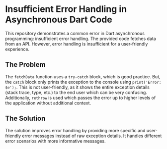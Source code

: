 # Insufficient Error Handling in Asynchronous Dart Code

This repository demonstrates a common error in Dart asynchronous programming: insufficient error handling. The provided code fetches data from an API. However, error handling is insufficient for a user-friendly experience.

## The Problem
The `fetchData` function uses a `try-catch` block, which is good practice. But, the `catch` block only prints the exception to the console using `print('Error: $e');`. This is not user-friendly, as it shows the entire exception details (stack trace, type, etc.) to the end user which can be very confusing. Additionally, `rethrow` is used which passes the error up to higher levels of the application without additional context.

## The Solution
The solution improves error handling by providing more specific and user-friendly error messages instead of raw exception details. It handles different error scenarios with more informative messages. 